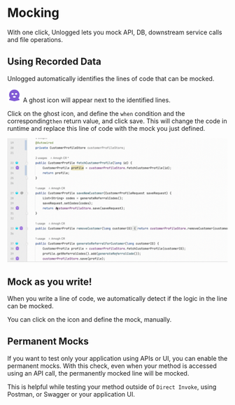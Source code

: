 # Mocking

With one click, Unlogged lets you mock API, DB, downstream service calls and file operations.

## Using Recorded Data

Unlogged automatically identifies the lines of code that can be mocked. 


![](assets/images/ghost.svg) A ghost icon will appear next to the identified lines. 

Click on the ghost icon, and define the ```when``` condition and the corresponding```then``` return value, and click save. This will change the code in runtime and replace this line of code with the mock you just defined.

![](assets/images/mocking.gif)

## Mock as you write!

When you write a line of code, we automatically detect if the logic in the line can be mocked. 

You can click on the icon and define the mock, manually.

## Permanent Mocks

If you want to test only your application using APIs or UI, you can enable the permanent mocks. With this check, even when your method is accessed using an API call, the permanently mocked line will be mocked.

This is helpful while testing your method outside of ```Direct Invoke```, using Postman, or Swagger or your application UI.

